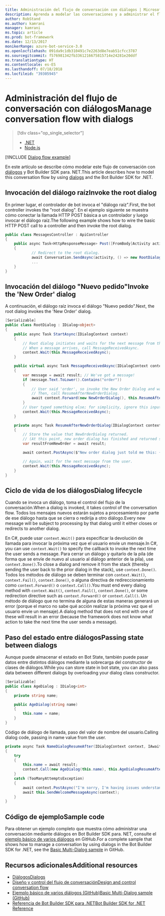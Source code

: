 ```yaml
---
title: Administración del flujo de conversación con diálogos | Microsoft Docs
description: Aprenda a modelar las conversaciones y a administrar el flujo de conversación mediante diálogos y Bot Builder SDK para Node.js.
author: RobStand
ms.author: kamrani
manager: kamrani
ms.topic: article
ms.prod: bot-framework
ms.date: 12/13/2017
monikerRange: azure-bot-service-3.0
ms.openlocfilehash: 091da9c1db310491c7e2263d8e7eab51cfcc3787
ms.sourcegitcommit: f576981342fb3361216675815714e24281e20ddf
ms.translationtype: HT
ms.contentlocale: es-ES
ms.lasthandoff: 07/18/2018
ms.locfileid: "39305945"
---
```

# <a name="manage-conversation-flow-with-dialogs"></a><span data-ttu-id="a149c-103">Administración del flujo de conversación con diálogos</span><span class="sxs-lookup"><span data-stu-id="a149c-103">Manage conversation flow with dialogs</span></span>
> [!div class="op_single_selector"]
> - [.NET](../dotnet/bot-builder-dotnet-manage-conversation-flow.md)
> - [Node.js](../nodejs/bot-builder-nodejs-dialog-manage-conversation-flow.md)

[!INCLUDE [Dialog flow example](../includes/snippet-dotnet-manage-conversation-flow-intro.md)]

<span data-ttu-id="a149c-106">En este artículo se describe cómo modelar este flujo de conversación con [diálogos](bot-builder-dotnet-dialogs.md) y Bot Builder SDK para. NET.</span><span class="sxs-lookup"><span data-stu-id="a149c-106">This article describes how to model this conversation flow by using [dialogs](bot-builder-dotnet-dialogs.md) and the Bot Builder SDK for .NET.</span></span> 

## <a name="invoke-the-root-dialog"></a><span data-ttu-id="a149c-107">Invocación del diálogo raíz</span><span class="sxs-lookup"><span data-stu-id="a149c-107">Invoke the root dialog</span></span>

<span data-ttu-id="a149c-108">En primer lugar, el controlador de bot invoca el "diálogo raíz".</span><span class="sxs-lookup"><span data-stu-id="a149c-108">First, the bot controller invokes the "root dialog".</span></span> <span data-ttu-id="a149c-109">En el ejemplo siguiente se muestra cómo conectar la llamada HTTP POST básica a un controlador y luego invocar el diálogo raíz.</span><span class="sxs-lookup"><span data-stu-id="a149c-109">The following example shows how to wire the basic HTTP POST call to a controller and then invoke the root dialog.</span></span> 

```cs
public class MessagesController : ApiController
{
    public async Task<HttpResponseMessage> Post([FromBody]Activity activity)
    {
            // Redirect to the root dialog.
            await Conversation.SendAsync(activity, () => new RootDialog()); 
            ...
    }
}
```

## <a name="invoke-the-new-order-dialog"></a><span data-ttu-id="a149c-110">Invocación del diálogo "Nuevo pedido"</span><span class="sxs-lookup"><span data-stu-id="a149c-110">Invoke the 'New Order' dialog</span></span>

<span data-ttu-id="a149c-111">A continuación, el diálogo raíz invoca el diálogo "Nuevo pedido".</span><span class="sxs-lookup"><span data-stu-id="a149c-111">Next, the root dialog invokes the 'New Order' dialog.</span></span> 

```cs
[Serializable]
public class RootDialog : IDialog<object>
{
    public async Task StartAsync(IDialogContext context)
    {
        // Root dialog initiates and waits for the next message from the user. 
        // When a message arrives, call MessageReceivedAsync.
        context.Wait(this.MessageReceivedAsync); 
    }

    public virtual async Task MessageReceivedAsync(IDialogContext context, IAwaitable<IMessageActivity> result)
    {
        var message = await result; // We've got a message!
        if (message.Text.ToLower().Contains("order"))
        {
            // User said 'order', so invoke the New Order Dialog and wait for it to finish.
            // Then, call ResumeAfterNewOrderDialog.
            await context.Forward(new NewOrderDialog(), this.ResumeAfterNewOrderDialog, message, CancellationToken.None);
        }
        // User typed something else; for simplicity, ignore this input and wait for the next message.
        context.Wait(this.MessageReceivedAsync);
    }

    private async Task ResumeAfterNewOrderDialog(IDialogContext context, IAwaitable<string> result)
    {
        // Store the value that NewOrderDialog returned. 
        // (At this point, new order dialog has finished and returned some value to use within the root dialog.)
        var resultFromNewOrder = await result;

        await context.PostAsync($"New order dialog just told me this: {resultFromNewOrder}");

        // Again, wait for the next message from the user.
        context.Wait(this.MessageReceivedAsync);
    }
}
```

## <a id="dialog-lifecycle"></a> <span data-ttu-id="a149c-112">Ciclo de vida de los diálogos</span><span class="sxs-lookup"><span data-stu-id="a149c-112">Dialog lifecycle</span></span>

<span data-ttu-id="a149c-113">Cuando se invoca un diálogo, toma el control del flujo de la conversación.</span><span class="sxs-lookup"><span data-stu-id="a149c-113">When a dialog is invoked, it takes control of the conversation flow.</span></span> <span data-ttu-id="a149c-114">Todos los mensajes nuevos estarán sujetos a procesamiento por parte de ese diálogo hasta que se cierra o redirija a otro diálogo.</span><span class="sxs-lookup"><span data-stu-id="a149c-114">Every new message will be subject to processing by that dialog until it either closes or redirects to another dialog.</span></span> 

<span data-ttu-id="a149c-115">En C#, puede usar `context.Wait()` para especificar la devolución de llamada para invocar la próxima vez que el usuario envíe un mensaje.</span><span class="sxs-lookup"><span data-stu-id="a149c-115">In C#, you can use `context.Wait()` to specify the callback to invoke the next time the user sends a message.</span></span> <span data-ttu-id="a149c-116">Para cerrar un diálogo y quitarlo de la pila (de forma que se envíe de nuevo al usuario al diálogo anterior de la pila), use `context.Done()`.</span><span class="sxs-lookup"><span data-stu-id="a149c-116">To close a dialog and remove it from the stack (thereby sending the user back to the prior dialog in the stack), use `context.Done()`.</span></span> <span data-ttu-id="a149c-117">Todos los métodos de diálogo se deben terminar con `context.Wait()`, `context.Fail()`, `context.Done()`, o alguna directiva de redireccionamiento como `context.Forward()` o `context.Call()`.</span><span class="sxs-lookup"><span data-stu-id="a149c-117">You must end every dialog method with `context.Wait()`, `context.Fail()`, `context.Done()`, or some redirection directive such as `context.Forward()` or `context.Call()`.</span></span> <span data-ttu-id="a149c-118">Un método de diálogo que no termina de alguna de estas maneras generará un error (porque el marco no sabe qué acción realizar la próxima vez que el usuario envíe un mensaje).</span><span class="sxs-lookup"><span data-stu-id="a149c-118">A dialog method that does not end with one of these will result in an error (because the framework does not know what action to take the next time the user sends a message).</span></span>

## <a name="passing-state-between-dialogs"></a><span data-ttu-id="a149c-119">Paso del estado entre diálogos</span><span class="sxs-lookup"><span data-stu-id="a149c-119">Passing state between dialogs</span></span>

<span data-ttu-id="a149c-120">Aunque puede almacenar el estado en Bot State, también puede pasar datos entre distintos diálogos mediante la sobrecarga del constructor de clases de diálogos.</span><span class="sxs-lookup"><span data-stu-id="a149c-120">While you can store state in bot state, you can also pass data between different dialogs by overloading your dialog class constructor.</span></span>

```cs
[Serializable]
public class AgeDialog : IDialog<int>
{
    private string name;

    public AgeDialog(string name)
    {
        this.name = name;
    }
}
 ```

<span data-ttu-id="a149c-121">Código de diálogo de llamada, paso del valor de nombre del usuario.</span><span class="sxs-lookup"><span data-stu-id="a149c-121">Calling dialog code, passing in name value from the user.</span></span>

```cs
private async Task NameDialogResumeAfter(IDialogContext context, IAwaitable<string> result)
{
    try
    {
        this.name = await result;
        context.Call(new AgeDialog(this.name), this.AgeDialogResumeAfter);
    }
    catch (TooManyAttemptsException)
    {
        await context.PostAsync("I'm sorry, I'm having issues understanding you. Let's try again.");
        await this.SendWelcomeMessageAsync(context);
    }
}
```

## <a name="sample-code"></a><span data-ttu-id="a149c-122">Código de ejemplo</span><span class="sxs-lookup"><span data-stu-id="a149c-122">Sample code</span></span> 

<span data-ttu-id="a149c-123">Para obtener un ejemplo completo que muestra cómo administrar una conversación mediante diálogos en Bot Builder SDK para. NET, consulte el <a href="https://github.com/Microsoft/BotBuilder-Samples/tree/master/CSharp/core-BasicMultiDialog" target="_blank">ejemplo básico de varios diálogos</a> en GitHub.</span><span class="sxs-lookup"><span data-stu-id="a149c-123">For a complete sample that shows how to manage a conversation by using dialogs in the Bot Builder SDK for .NET, see the <a href="https://github.com/Microsoft/BotBuilder-Samples/tree/master/CSharp/core-BasicMultiDialog" target="_blank">Basic Multi-Dialog sample</a> in GitHub.</span></span>

## <a name="additional-resources"></a><span data-ttu-id="a149c-124">Recursos adicionales</span><span class="sxs-lookup"><span data-stu-id="a149c-124">Additional resources</span></span>

- [<span data-ttu-id="a149c-125">Diálogos</span><span class="sxs-lookup"><span data-stu-id="a149c-125">Dialogs</span></span>](bot-builder-dotnet-dialogs.md)
- [<span data-ttu-id="a149c-126">Diseño y control del flujo de conversación</span><span class="sxs-lookup"><span data-stu-id="a149c-126">Design and control conversation flow</span></span>](../bot-service-design-conversation-flow.md)
- <span data-ttu-id="a149c-127"><a href="https://github.com/Microsoft/BotBuilder-Samples/tree/master/CSharp/core-BasicMultiDialog" target="_blank">Ejemplo básico de varios diálogos (GitHub)</a></span><span class="sxs-lookup"><span data-stu-id="a149c-127"><a href="https://github.com/Microsoft/BotBuilder-Samples/tree/master/CSharp/core-BasicMultiDialog" target="_blank">Basic Multi-Dialog sample (GitHub)</a></span></span>
- <span data-ttu-id="a149c-128"><a href="/dotnet/api/?view=botbuilder-3.11.0" target="_blank">Referencia de Bot Builder SDK para .NET</a></span><span class="sxs-lookup"><span data-stu-id="a149c-128"><a href="/dotnet/api/?view=botbuilder-3.11.0" target="_blank">Bot Builder SDK for .NET Reference</a></span></span>
